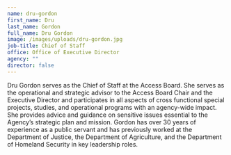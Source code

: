 ```yaml
---
name: dru-gordon
first_name: Dru
last_name: Gordon
full_name: Dru Gordon
image: /images/uploads/dru-gordon.jpg
job-title: Chief of Staff
office: Office of Executive Director
agency: ""
director: false
---
```

Dru Gordon serves as the Chief of Staff at the Access Board. She serves as the operational and strategic advisor to the Access Board Chair and the Executive Director and participates in all aspects of cross functional special projects, studies, and operational programs with an agency-wide impact. She provides advice and guidance on sensitive issues essential to the Agency’s strategic plan and mission. Gordon has over 30 years of experience as a public servant and has previously worked at the Department of Justice, the Department of Agriculture, and the Department of Homeland Security in key leadership roles.